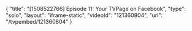 {
    "title": "[1508522766] Episode 11: Your TVPage on Facebook",
    "type": "solo",
    "layout": "iframe-static",
    "videoId": "121360804",
    "url": "\/tvpembed\/121360804"
}
